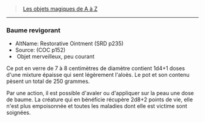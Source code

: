 ﻿---
!MagicItem
Type: Objet merveilleux
Rarity: peu courant
Id: magicitems_az_hd.md#baume-revigorant
ParentLink: magicitems_az_hd.md#les-objets-magiques-de-a-à-z
Name: Baume revigorant
ParentName: Les objets magiques de A à Z
NameLevel: 3
AltName: Restorative Ointment (SRD p235)
Source: (COC p152)
Attributes: {}
AttributesDictionary: >+
  {}

---
> [Les objets magiques de A à Z](hd_magicitems_az_les_objets_magiques_de_a_a_z.md)

---

### Baume revigorant

- AltName: Restorative Ointment (SRD p235)
- Source: (COC p152)
-  Objet merveilleux, peu courant

Ce pot en verre de 7 à 8 centimètres de diamètre contient 1d4+1 doses d'une mixture épaisse qui sent légèrement l'aloès. Le pot et son contenu pèsent un total de 250 grammes.

Par une action, il est possible d'avaler ou d'appliquer sur la peau une dose de baume. La créature qui en bénéficie récupère 2d8+2 points de vie, elle n'est plus empoisonnée et toutes les maladies dont elle est victime sont soignées.

